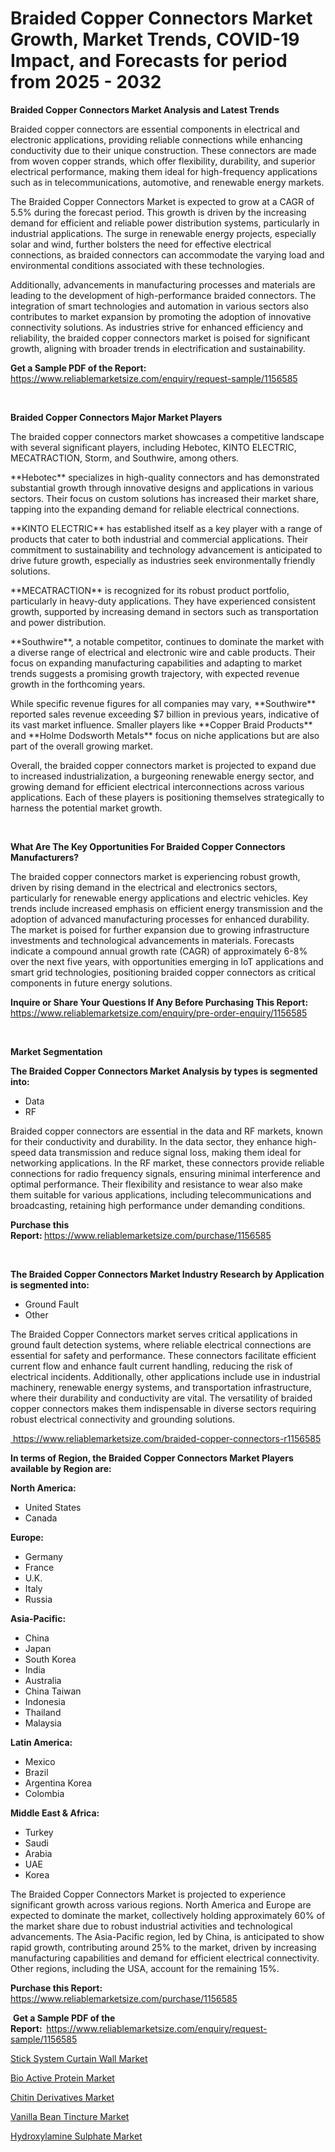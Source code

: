<p><h1>Braided Copper Connectors Market Growth, Market Trends, COVID-19 Impact, and Forecasts for period from 2025 - 2032</h1></p><p><strong>Braided Copper Connectors Market Analysis and Latest Trends</strong></p>
<p><p>Braided copper connectors are essential components in electrical and electronic applications, providing reliable connections while enhancing conductivity due to their unique construction. These connectors are made from woven copper strands, which offer flexibility, durability, and superior electrical performance, making them ideal for high-frequency applications such as in telecommunications, automotive, and renewable energy markets.</p><p>The Braided Copper Connectors Market is expected to grow at a CAGR of 5.5% during the forecast period. This growth is driven by the increasing demand for efficient and reliable power distribution systems, particularly in industrial applications. The surge in renewable energy projects, especially solar and wind, further bolsters the need for effective electrical connections, as braided connectors can accommodate the varying load and environmental conditions associated with these technologies.</p><p>Additionally, advancements in manufacturing processes and materials are leading to the development of high-performance braided connectors. The integration of smart technologies and automation in various sectors also contributes to market expansion by promoting the adoption of innovative connectivity solutions. As industries strive for enhanced efficiency and reliability, the braided copper connectors market is poised for significant growth, aligning with broader trends in electrification and sustainability.</p></p>
<p><strong>Get a Sample PDF of the Report:&nbsp;</strong> <a href="https://www.reliablemarketsize.com/enquiry/request-sample/1156585?utm_campaign=2207&utm_medium=2&utm_source=Github&utm_content=ia&utm_term=30012025&utm_id=braided-copper-connectors">https://www.reliablemarketsize.com/enquiry/request-sample/1156585</a></p>
<p>&nbsp;</p>
<p><strong>Braided Copper Connectors Major Market Players</strong></p>
<p><p>The braided copper connectors market showcases a competitive landscape with several significant players, including Hebotec, KINTO ELECTRIC, MECATRACTION, Storm, and Southwire, among others. </p><p>**Hebotec** specializes in high-quality connectors and has demonstrated substantial growth through innovative designs and applications in various sectors. Their focus on custom solutions has increased their market share, tapping into the expanding demand for reliable electrical connections.</p><p>**KINTO ELECTRIC** has established itself as a key player with a range of products that cater to both industrial and commercial applications. Their commitment to sustainability and technology advancement is anticipated to drive future growth, especially as industries seek environmentally friendly solutions.</p><p>**MECATRACTION** is recognized for its robust product portfolio, particularly in heavy-duty applications. They have experienced consistent growth, supported by increasing demand in sectors such as transportation and power distribution. </p><p>**Southwire**, a notable competitor, continues to dominate the market with a diverse range of electrical and electronic wire and cable products. Their focus on expanding manufacturing capabilities and adapting to market trends suggests a promising growth trajectory, with expected revenue growth in the forthcoming years.</p><p>While specific revenue figures for all companies may vary, **Southwire** reported sales revenue exceeding $7 billion in previous years, indicative of its vast market influence. Smaller players like **Copper Braid Products** and **Holme Dodsworth Metals** focus on niche applications but are also part of the overall growing market.</p><p>Overall, the braided copper connectors market is projected to expand due to increased industrialization, a burgeoning renewable energy sector, and growing demand for efficient electrical interconnections across various applications. Each of these players is positioning themselves strategically to harness the potential market growth.</p></p>
<p>&nbsp;</p>
<p><strong>What Are The Key Opportunities For Braided Copper Connectors Manufacturers?</strong></p>
<p><p>The braided copper connectors market is experiencing robust growth, driven by rising demand in the electrical and electronics sectors, particularly for renewable energy applications and electric vehicles. Key trends include increased emphasis on efficient energy transmission and the adoption of advanced manufacturing processes for enhanced durability. The market is poised for further expansion due to growing infrastructure investments and technological advancements in materials. Forecasts indicate a compound annual growth rate (CAGR) of approximately 6-8% over the next five years, with opportunities emerging in IoT applications and smart grid technologies, positioning braided copper connectors as critical components in future energy solutions.</p></p>
<p><strong>Inquire or Share Your Questions If Any Before Purchasing This Report:</strong> <a href="https://www.reliablemarketsize.com/enquiry/pre-order-enquiry/1156585?utm_campaign=2207&utm_medium=2&utm_source=Github&utm_content=ia&utm_term=30012025&utm_id=braided-copper-connectors">https://www.reliablemarketsize.com/enquiry/pre-order-enquiry/1156585</a></p>
<p>&nbsp;</p>
<p><strong>Market Segmentation</strong></p>
<p><strong>The Braided Copper Connectors Market Analysis by types is segmented into:</strong></p>
<p><ul><li>Data</li><li>RF</li></ul></p>
<p><p>Braided copper connectors are essential in the data and RF markets, known for their conductivity and durability. In the data sector, they enhance high-speed data transmission and reduce signal loss, making them ideal for networking applications. In the RF market, these connectors provide reliable connections for radio frequency signals, ensuring minimal interference and optimal performance. Their flexibility and resistance to wear also make them suitable for various applications, including telecommunications and broadcasting, retaining high performance under demanding conditions.</p></p>
<p><strong>Purchase this Report:&nbsp;</strong><a href="https://www.reliablemarketsize.com/purchase/1156585?utm_campaign=2207&utm_medium=2&utm_source=Github&utm_content=ia&utm_term=30012025&utm_id=braided-copper-connectors">https://www.reliablemarketsize.com/purchase/1156585</a></p>
<p>&nbsp;</p>
<p><strong>The Braided Copper Connectors Market Industry Research by Application is segmented into:</strong></p>
<p><ul><li>Ground Fault</li><li>Other</li></ul></p>
<p><p>The Braided Copper Connectors market serves critical applications in ground fault detection systems, where reliable electrical connections are essential for safety and performance. These connectors facilitate efficient current flow and enhance fault current handling, reducing the risk of electrical incidents. Additionally, other applications include use in industrial machinery, renewable energy systems, and transportation infrastructure, where their durability and conductivity are vital. The versatility of braided copper connectors makes them indispensable in diverse sectors requiring robust electrical connectivity and grounding solutions.</p></p>
<p><a href="https://www.reliablemarketsize.com/braided-copper-connectors-r1156585?utm_campaign=2207&utm_medium=2&utm_source=Github&utm_content=ia&utm_term=30012025&utm_id=braided-copper-connectors">&nbsp;https://www.reliablemarketsize.com/braided-copper-connectors-r1156585</a></p>
<p><strong>In terms of Region, the Braided Copper Connectors Market Players available by Region are:</strong></p>
<p>
    <p> <strong> North America: </strong>
        <ul>
            <li>United States</li>
            <li>Canada</li>
        </ul>
        </p> 
    <p> <strong> Europe: </strong>
        <ul>
            <li>Germany</li>
            <li>France</li>
            <li>U.K.</li>
            <li>Italy</li>
            <li>Russia</li>
        </ul>
        </p> 
    <p> <strong> Asia-Pacific: </strong>
        <ul>
            <li>China</li>
            <li>Japan</li>
            <li>South Korea</li>
            <li>India</li>
            <li>Australia</li>
            <li>China Taiwan</li>
            <li>Indonesia</li>
            <li>Thailand</li>
            <li>Malaysia</li>
        </ul>
        </p> 
    <p> <strong> Latin America: </strong>
        <ul>
            <li>Mexico</li>
            <li>Brazil</li>
            <li>Argentina Korea</li>
            <li>Colombia</li>
        </ul>
        </p> 
    <p> <strong> Middle East & Africa: </strong>
        <ul>
            <li>Turkey</li>
            <li>Saudi</li>
            <li>Arabia</li>
            <li>UAE</li>
            <li>Korea</li>
        </ul>
    </p>
    </p>
<p><p>The Braided Copper Connectors Market is projected to experience significant growth across various regions. North America and Europe are expected to dominate the market, collectively holding approximately 60% of the market share due to robust industrial activities and technological advancements. The Asia-Pacific region, led by China, is anticipated to show rapid growth, contributing around 25% to the market, driven by increasing manufacturing capabilities and demand for efficient electrical connectivity. Other regions, including the USA, account for the remaining 15%.</p></p>
<p><strong>Purchase this Report: </strong><a href="https://www.reliablemarketsize.com/purchase/1156585?utm_campaign=2207&utm_medium=2&utm_source=Github&utm_content=ia&utm_term=30012025&utm_id=braided-copper-connectors">https://www.reliablemarketsize.com/purchase/1156585</a></p>
<p>&nbsp;<strong>Get a Sample PDF of the Report:&nbsp;&nbsp;</strong><a href="https://www.reliablemarketsize.com/enquiry/request-sample/1156585?utm_campaign=2207&utm_medium=2&utm_source=Github&utm_content=ia&utm_term=30012025&utm_id=braided-copper-connectors">https://www.reliablemarketsize.com/enquiry/request-sample/1156585</a></p>
<p><strong></strong></p>
<p><p><a href="https://github.com/WashimHussain441/Market-Research-Report-List-1/blob/main/stick-system-curtain-wall-market.md?utm_campaign=2207&utm_medium=2&utm_source=Github&utm_content=ia&utm_term=30012025&utm_id=braided-copper-connectors">Stick System Curtain Wall Market</a></p><p><a href="https://github.com/ulyssacrayne00231/Market-Research-Report-List-1/blob/main/bio-active-protein-market.md?utm_campaign=2207&utm_medium=2&utm_source=Github&utm_content=ia&utm_term=30012025&utm_id=braided-copper-connectors">Bio Active Protein Market</a></p><p><a href="https://github.com/danikabiele541/Market-Research-Report-List-1/blob/main/chitin-derivatives-market.md?utm_campaign=2207&utm_medium=2&utm_source=Github&utm_content=ia&utm_term=30012025&utm_id=braided-copper-connectors">Chitin Derivatives Market</a></p><p><a href="https://github.com/manesros8/Market-Research-Report-List-1/blob/main/vanilla-bean-tincture-market.md?utm_campaign=2207&utm_medium=2&utm_source=Github&utm_content=ia&utm_term=30012025&utm_id=braided-copper-connectors">Vanilla Bean Tincture Market</a></p><p><a href="https://github.com/jamastodola515/Market-Research-Report-List-1/blob/main/hydroxylamine-sulphate-market.md?utm_campaign=2207&utm_medium=2&utm_source=Github&utm_content=ia&utm_term=30012025&utm_id=braided-copper-connectors">Hydroxylamine Sulphate Market</a></p></p>